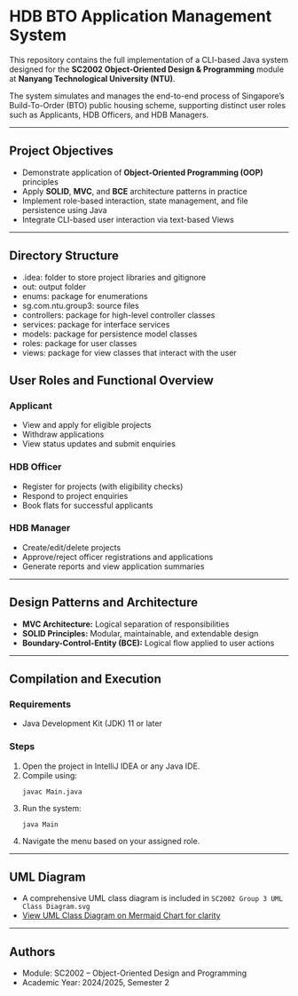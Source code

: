 # HDB BTO Application Management System

This repository contains the full implementation of a CLI-based Java system designed for the **SC2002 Object-Oriented Design & Programming** module at **Nanyang Technological University (NTU)**.

The system simulates and manages the end-to-end process of Singapore’s Build-To-Order (BTO) public housing scheme, supporting distinct user roles such as Applicants, HDB Officers, and HDB Managers.

---

## Project Objectives

- Demonstrate application of **Object-Oriented Programming (OOP)** principles
- Apply **SOLID**, **MVC**, and **BCE** architecture patterns in practice
- Implement role-based interaction, state management, and file persistence using Java
- Integrate CLI-based user interaction via text-based Views

---

## Directory Structure
- .idea: folder to store project libraries and gitignore
- out: output folder
- enums: package for enumerations
- sg.com.ntu.group3: source files
- controllers: package for high-level controller classes
- services: package for interface services
- models: package for persistence model classes
- roles: package for user classes
- views: package for view classes that interact with the user


## User Roles and Functional Overview

### Applicant
- View and apply for eligible projects
- Withdraw applications
- View status updates and submit enquiries

### HDB Officer
- Register for projects (with eligibility checks)
- Respond to project enquiries
- Book flats for successful applicants

### HDB Manager
- Create/edit/delete projects
- Approve/reject officer registrations and applications
- Generate reports and view application summaries

---

## Design Patterns and Architecture

- **MVC Architecture:** Logical separation of responsibilities
- **SOLID Principles:** Modular, maintainable, and extendable design
- **Boundary-Control-Entity (BCE):** Logical flow applied to user actions

---

## Compilation and Execution

### Requirements
- Java Development Kit (JDK) 11 or later

### Steps
1. Open the project in IntelliJ IDEA or any Java IDE.
2. Compile using:
   ```
   javac Main.java
   ```
3. Run the system:
   ```
   java Main
   ```
4. Navigate the menu based on your assigned role.

---

## UML Diagram

- A comprehensive UML class diagram is included in `SC2002 Group 3 UML Class Diagram.svg`
- [View UML Class Diagram on Mermaid Chart for clarity](https://www.mermaidchart.com/app/projects/c26eeb08-da84-4a8c-92fb-def5791c37e4/diagrams/252a44d1-8a9d-4fac-ab40-cbab9f2fc403/version/v0.1/edit)

---

## Authors
- Module: SC2002 – Object-Oriented Design and Programming
- Academic Year: 2024/2025, Semester 2
